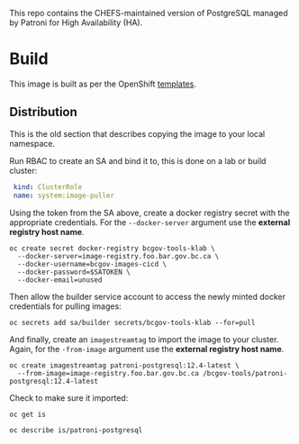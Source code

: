 This repo contains the CHEFS-maintained version of PostgreSQL managed by Patroni for High Availability (HA).

# Build

This image is built as per the OpenShift [templates](./openshift).

## Distribution

This is the old section that describes copying the image to your local namespace.

Run RBAC to create an SA and bind it to, this is done on a lab or build cluster:

```yaml
 kind: ClusterRole
 name: system:image-puller
```

Using the token from the SA above, create a docker registry secret with the appropriate credentials. For the `--docker-server` argument use the **external registry host name**.

```console
oc create secret docker-registry bcgov-tools-klab \
  --docker-server=image-registry.foo.bar.gov.bc.ca \
  --docker-username=bcgov-images-cicd \
  --docker-password=$SATOKEN \
  --docker-email=unused
```

Then allow the builder service account to access the newly minted docker credentials for pulling images:

```console
oc secrets add sa/builder secrets/bcgov-tools-klab --for=pull
```

And finally, create an `imagestreamtag` to import the image to your cluster. Again, for the `-from-image` argument use the **external registry host name**.

```console
oc create imagestreamtag patroni-postgresql:12.4-latest \
  --from-image=image-registry.foo.bar.gov.bc.ca /bcgov-tools/patroni-postgresql:12.4-latest
```

Check to make sure it imported:

```console
oc get is
```

```console
oc describe is/patroni-postgresql
```
